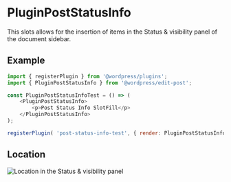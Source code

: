 # PluginPostStatusInfo

This slots allows for the insertion of items in the Status & visibility panel of the document sidebar.

## Example

```js
import { registerPlugin } from '@wordpress/plugins';
import { PluginPostStatusInfo } from '@wordpress/edit-post';

const PluginPostStatusInfoTest = () => (
	<PluginPostStatusInfo>
		<p>Post Status Info SlotFill</p>
	</PluginPostStatusInfo>
);

registerPlugin( 'post-status-info-test', { render: PluginPostStatusInfoTest } );
```

## Location

![Location in the Status & visibility panel](https://raw.githubusercontent.com/WordPress/gutenberg/HEAD/docs/assets/plugin-post-status-info-location.png?raw=true)
